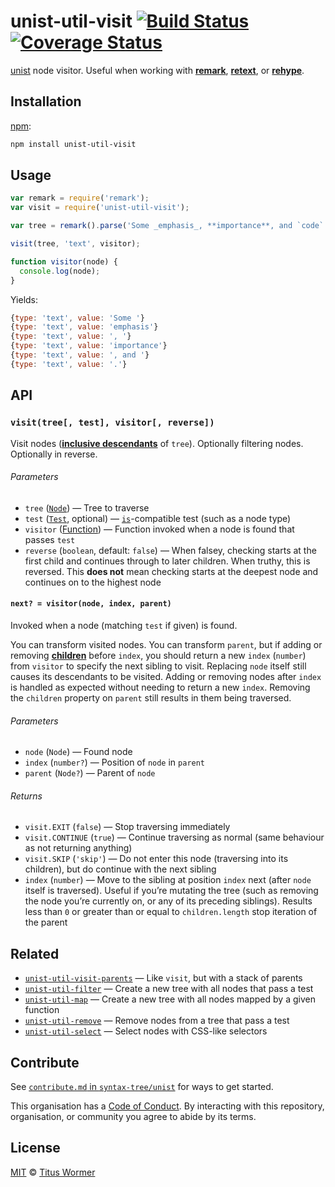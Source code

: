 # unist-util-visit [![Build Status][build-badge]][build-page] [![Coverage Status][coverage-badge]][coverage-page]

[unist][] node visitor.  Useful when working with [**remark**][remark],
[**retext**][retext], or [**rehype**][rehype].

## Installation

[npm][]:

```bash
npm install unist-util-visit
```

## Usage

```javascript
var remark = require('remark');
var visit = require('unist-util-visit');

var tree = remark().parse('Some _emphasis_, **importance**, and `code`.');

visit(tree, 'text', visitor);

function visitor(node) {
  console.log(node);
}
```

Yields:

```js
{type: 'text', value: 'Some '}
{type: 'text', value: 'emphasis'}
{type: 'text', value: ', '}
{type: 'text', value: 'importance'}
{type: 'text', value: ', and '}
{type: 'text', value: '.'}
```

## API

### `visit(tree[, test], visitor[, reverse])`

Visit nodes ([**inclusive descendants**][descendant] of `tree`).  Optionally
filtering nodes.  Optionally in reverse.

###### Parameters

*   `tree` ([`Node`][node])
    — Tree to traverse
*   `test` ([`Test`][is], optional)
    — [`is`][is]-compatible test (such as a node type)
*   `visitor` ([Function][visitor])
    — Function invoked when a node is found that passes `test`
*   `reverse` (`boolean`, default: `false`)
    — When falsey, checking starts at the first child and continues
    through to later children.  When truthy, this is reversed.
    This **does not** mean checking starts at the deepest node and
    continues on to the highest node

#### `next? = visitor(node, index, parent)`

Invoked when a node (matching `test` if given) is found.

You can transform visited nodes.  You can transform `parent`, but if adding or
removing [**children**][child] before `index`, you should return a new `index`
(`number`) from `visitor` to specify the next sibling to visit.  Replacing
`node` itself still causes its descendants to be visited.  Adding or removing
nodes after `index` is handled as expected without needing to return a new
`index`.  Removing the `children` property on `parent` still results in them
being traversed.

###### Parameters

*   `node` (`Node`) — Found node
*   `index` (`number?`) — Position of `node` in `parent`
*   `parent` (`Node?`) — Parent of `node`

###### Returns

*   `visit.EXIT` (`false`)
    — Stop traversing immediately
*   `visit.CONTINUE` (`true`)
    — Continue traversing as normal (same behaviour as not returning anything)
*   `visit.SKIP` (`'skip'`)
    — Do not enter this node (traversing into its children), but do continue
    with the next sibling
*   `index` (`number`)
    — Move to the sibling at position `index` next (after `node` itself is
    traversed).  Useful if you’re mutating the tree (such as removing the node
    you’re currently on, or any of its preceding siblings).  Results less than
    `0` or greater than or equal to `children.length` stop iteration of the
    parent

## Related

*   [`unist-util-visit-parents`](https://github.com/syntax-tree/unist-util-visit-parents)
    — Like `visit`, but with a stack of parents
*   [`unist-util-filter`](https://github.com/eush77/unist-util-filter)
    — Create a new tree with all nodes that pass a test
*   [`unist-util-map`](https://github.com/syntax-tree/unist-util-map)
    — Create a new tree with all nodes mapped by a given function
*   [`unist-util-remove`](https://github.com/eush77/unist-util-remove)
    — Remove nodes from a tree that pass a test
*   [`unist-util-select`](https://github.com/eush77/unist-util-select)
    — Select nodes with CSS-like selectors

## Contribute

See [`contribute.md` in `syntax-tree/unist`][contribute] for ways to get
started.

This organisation has a [Code of Conduct][coc].  By interacting with this
repository, organisation, or community you agree to abide by its terms.

## License

[MIT][license] © [Titus Wormer][author]

<!-- Definition -->

[build-badge]: https://img.shields.io/travis/syntax-tree/unist-util-visit.svg

[build-page]: https://travis-ci.org/syntax-tree/unist-util-visit

[coverage-badge]: https://img.shields.io/codecov/c/github/syntax-tree/unist-util-visit.svg

[coverage-page]: https://codecov.io/github/syntax-tree/unist-util-visit?branch=master

[npm]: https://docs.npmjs.com/cli/install

[license]: LICENSE

[author]: http://wooorm.com

[unist]: https://github.com/syntax-tree/unist

[retext]: https://github.com/retextjs/retext

[remark]: https://github.com/remarkjs/remark

[rehype]: https://github.com/rehypejs/rehype

[node]: https://github.com/syntax-tree/unist#node

[descendant]: https://github.com/syntax-tree/unist#descendant

[child]: https://github.com/syntax-tree/unist#child

[is]: https://github.com/syntax-tree/unist-util-is#istest-node-index-parent-context

[visitor]: #next--visitornode-index-parent

[contribute]: https://github.com/syntax-tree/unist/blob/master/contributing.md

[coc]: https://github.com/syntax-tree/unist/blob/master/code-of-conduct.md
